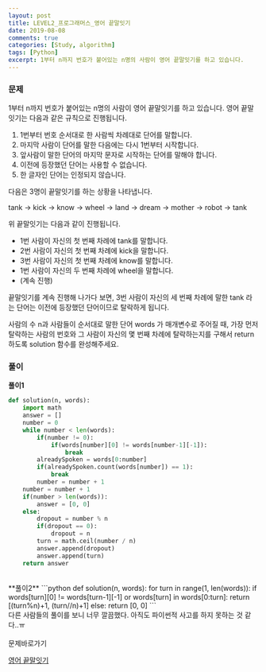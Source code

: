 ```yaml
---
layout: post
title: LEVEL2_프로그래머스_영어 끝말잇기
date: 2019-08-08
comments: true
categories: [Study, algorithm]
tags: [Python]
excerpt: 1부터 n까지 번호가 붙어있는 n명의 사람이 영어 끝말잇기를 하고 있습니다.
---
```


### 문제

1부터 n까지 번호가 붙어있는 n명의 사람이 영어 끝말잇기를 하고 있습니다.
영어 끝말잇기는 다음과 같은 규칙으로 진행됩니다.

1. 1번부터 번호 순서대로 한 사람씩 차례대로 단어를 말합니다.
2. 마지막 사람이 단어를 말한 다음에는 다시 1번부터 시작합니다.
3. 앞사람이 말한 단어의 마지막 문자로 시작하는 단어를 말해야 합니다.
4. 이전에 등장했던 단어는 사용할 수 없습니다.
5. 한 글자인 단어는 인정되지 않습니다.

다음은 3명이 끝말잇기를 하는 상황을 나타냅니다.

tank → kick → know → wheel → land → dream → mother → robot → tank

위 끝말잇기는 다음과 같이 진행됩니다.

- 1번 사람이 자신의 첫 번째 차례에 tank를 말합니다.
- 2번 사람이 자신의 첫 번째 차례에 kick을 말합니다.
- 3번 사람이 자신의 첫 번째 차례에 know를 말합니다.
- 1번 사람이 자신의 두 번째 차례에 wheel을 말합니다.
- (계속 진행)

끝말잇기를 계속 진행해 나가다 보면, 3번 사람이 자신의 세 번째 차례에 말한 tank 라는 단어는 이전에 등장했던 단어이므로 탈락하게 됩니다.

사람의 수 n과 사람들이 순서대로 말한 단어 words 가 매개변수로 주어질 때, 가장 먼저 탈락하는 사람의 번호와 그 사람이 자신의 몇 번째 차례에 탈락하는지를 구해서 return 하도록 solution 함수를 완성해주세요.

### 풀이

**풀이1**

```python
def solution(n, words):
    import math
    answer = []
    number = 0
    while number < len(words):
        if(number != 0):
            if(words[number][0] != words[number-1][-1]):
                break
        alreadySpoken = words[0:number]
        if(alreadySpoken.count(words[number]) == 1):
            break
        number = number + 1
    number = number + 1
    if(number > len(words)):
        answer = [0, 0]
    else:
        dropout = number % n
        if(dropout == 0):
            dropout = n
        turn = math.ceil(number / n)
        answer.append(dropout)
        answer.append(turn)
    return answer
```

<br>
**풀이2**
```python
def solution(n, words):
    for turn in range(1, len(words)):
        if words[turn][0] != words[turn-1][-1] or words[turn] in words[0:turn]:
            return [(turn%n)+1, (turn//n)+1]
    else:
        return [0, 0]
```
<br>
<div class='innerBox'>
다른 사람들의 풀이를 보니 너무 깔끔했다. 아직도 파이썬적 사고를 하지 못하는 것 같다..ㅠ </div>

<br>
<span class="reference">문제바로가기</span>

[영어 끝말잇기](https://programmers.co.kr/learn/courses/30/lessons/12981)
